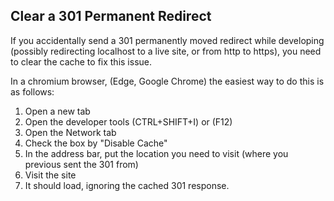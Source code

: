 ## Clear a 301 Permanent Redirect

If you accidentally send a 301 permanently moved redirect while developing (possibly redirecting localhost to a live site, or from http to https), you need to clear the cache to fix this issue.

In a chromium browser, (Edge, Google Chrome) the easiest way to do this is as follows:

1. Open a new tab
2. Open the developer tools (CTRL+SHIFT+I) or (F12)
3. Open the Network tab
4. Check the box by "Disable Cache"
5. In the address bar, put the location you need to visit (where you previous sent the 301 from)
6. Visit the site
7. It should load, ignoring the cached 301 response.
